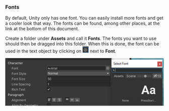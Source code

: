 ### Fonts

By default, Unity only has one font. You can easily install more fonts and
get a cooler look that way. The fonts can be found, among other places, at the link
at the bottom of this document.

Create a folder under **Assets** and call it **Fonts**. The fonts you
want to use should then be dragged into this folder. When this is done,
the font can be used in the text object by clicking on
<img src="../media/image56.png"
style="width:0.19792in;height:0.20833in" /> next to **Font**.

<img src="../media/image57.png"
style="width:5.40625in;height:1.56667in" />